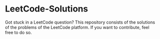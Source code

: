 # LeetCode-Solutions
Got stuck in a LeetCode question? This repository consists of the solutions of the problems of the LeetCode platform. If you want to contribute, feel free to do so.
